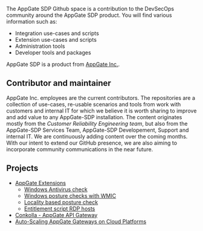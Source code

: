 The AppGate SDP Github space is a contribution to the DevSecOps community around the AppGate SDP product. You will find various information such as:
* Integration use-cases and scripts
* Extension use-cases and scripts
* Administration tools
* Developer tools and packages

AppGate SDP is a product from [AppGate Inc.](https://www.appgate.com/).

## Contributor and maintainer
AppGate Inc. employees are the current contributors. The repositories are a collection of use-cases, re-usable scenarios and tools from work with customers and internal IT for which we believe it is worth sharing to improve and add value to any AppGate-SDP installation. 
The content originates mostly from the *Customer Reliability Engineering team*, but also from the AppGate-SDP Services Team, AppGate-SDP Developement, Support and internal IT. 
We are continuously adding content over the coming months. With our intent to extend our GitHub presence, we are also aiming to incorporate community communications in the near future.

## Projects
* [AppGate Extensions](https://appgate.github.io/appgate-extensions/)
    * [Windows Antivirus check](https://appgate.github.io/appgate-avcheck)
    * [Windows posture checks with WMIC](https://appgate.github.io/appgate-wmicprovider)
    * [Locality based posture check](https://appgate.github.io/appgate-locality)
    * [Entitlement script RDP hosts](https://appgate.github.io/appgate-rdphosts)
* [Conkolla - AppGate API Gateway](https://appgate.github.io/conkolla/)
* [Auto-Scaling AppGate Gateways on Cloud Platforms](https://appgate.github.io/autoscale/)
